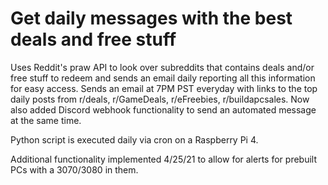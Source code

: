 # Get daily messages with the best deals and free stuff
Uses Reddit's praw API to look over subreddits that contains deals and/or free stuff to redeem and sends an email daily reporting all this information for easy access.
Sends an email at 7PM PST everyday with links to the top daily posts from r/deals, r/GameDeals, r/eFreebies, r/buildapcsales.
Now also added Discord webhook functionality to send an automated message at the same time.

Python script is executed daily via cron on a Raspberry Pi 4.

Additional functionality implemented 4/25/21 to allow for alerts for prebuilt PCs with a 3070/3080 in them. 
